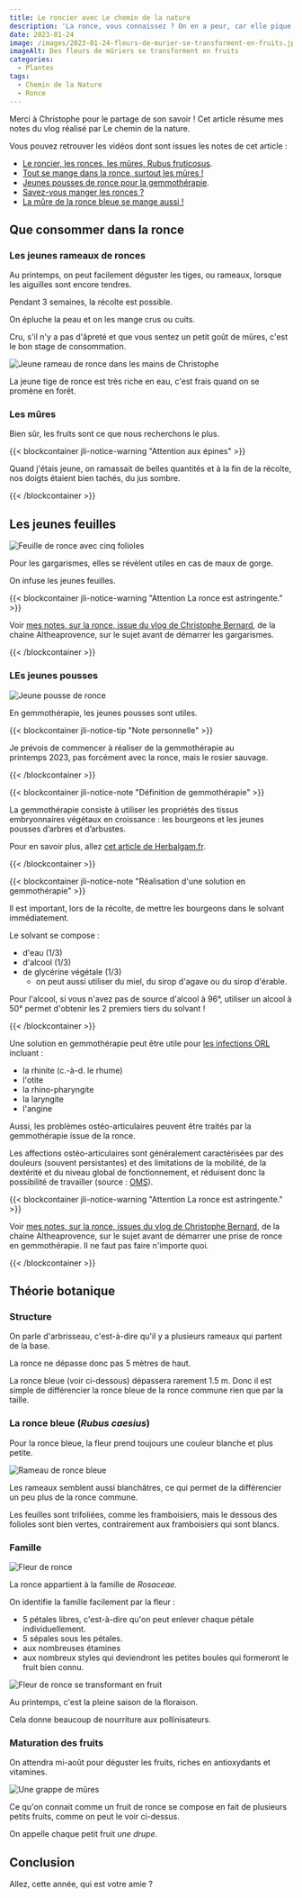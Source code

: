 ```yaml
---
title: Le roncier avec Le chemin de la nature
description: 'La ronce, vous connaissez ? On en a peur, car elle pique et nous enviahit. Mais, la connaissez-vous vraiment ? Christophe nous partage dans son vlog qui est vraiment cette plante.'
date: 2023-01-24
image: /images/2023-01-24-fleurs-de-murier-se-transforment-en-fruits.jpg
imageAlt: Des fleurs de mûriers se transforment en fruits
categories:
  - Plantes
tags:
  - Chemin de la Nature
  - Ronce
---
```


Merci à Christophe pour le partage de son savoir ! Cet article résume mes notes du vlog réalisé par Le chemin de la nature.

<!-- more -->

Vous pouvez retrouver les vidéos dont sont issues les notes de cet article :

- [Le roncier, les ronces, les mûres, Rubus fruticosus](https://www.youtube.com/watch?v=qi4ne7oVOMA).
- [Tout se mange dans la ronce, surtout les mûres !](https://www.youtube.com/watch?v=Fdc8VE4_KsU)
- [Jeunes pousses de ronce pour la gemmothérapie](https://www.youtube.com/watch?v=uHP4IdAh2nc).
- [Savez-vous manger les ronces ?](https://www.youtube.com/watch?v=v0tC-efunOw)
- [La mûre de la ronce bleue se mange aussi !](https://www.youtube.com/watch?v=rIhNm_qYRIs)

## Que consommer dans la ronce

### Les jeunes rameaux de ronces

Au printemps, on peut facilement déguster les tiges, ou rameaux, lorsque les aiguilles sont encore tendres.

Pendant 3 semaines, la récolte est possible.

On épluche la peau et on les mange crus ou cuits.

Cru, s'il n'y a pas d'âpreté et que vous sentez un petit goût de mûres, c'est le bon stage de consommation.

![Jeune rameau de ronce dans les mains de Christophe](images/jeune-rameau-de-ronce.jpg 'Credits : image extraite du vlog de Christophe sur le Chemin de la Nature')

La jeune tige de ronce est très riche en eau, c'est frais quand on se promène en forêt.

### Les mûres

Bien sûr, les fruits sont ce que nous recherchons le plus.

{{< blockcontainer jli-notice-warning "Attention aux épines" >}}

Quand j'étais jeune, on ramassait de belles quantités et à la fin de la récolte, nos doigts étaient bien tachés, du jus sombre.

{{< /blockcontainer >}}

## Les jeunes feuilles

![Feuille de ronce avec cinq folioles](images/feuille-de-ronce-avec-cinq-folioles.jpg 'Credits : image extraite du vlog de Christophe sur le Chemin de la Nature')

Pour les gargarismes, elles se révèlent utiles en cas de maux de gorge.

On infuse les jeunes feuilles.

{{< blockcontainer jli-notice-warning "Attention La ronce est astringente." >}}

Voir [mes notes, sur la ronce, issue du vlog de Christophe Bernard](../ronce-murier-mure-bienfaits-et-usages-altheaprocence/README.md), de la chaine Altheaprovence, sur le sujet avant de démarrer les gargarismes.

{{< /blockcontainer >}}

### LEs jeunes pousses

![Jeune pousse de ronce](images/jeune-pousse-de-ronce.jpg 'Credits : image extraite du vlog de Christophe sur le Chemin de la Nature')

En gemmothérapie, les jeunes pousses sont utiles.

{{< blockcontainer jli-notice-tip "Note personnelle"  >}}

Je prévois de commencer à réaliser de la gemmothérapie au printemps 2023, pas forcément avec la ronce, mais le rosier sauvage.

{{< /blockcontainer >}}

{{< blockcontainer jli-notice-note "Définition de gemmothérapie" >}}

La gemmothérapie consiste à utiliser les propriétés des tissus embryonnaires végétaux en croissance : les bourgeons et les jeunes pousses d’arbres et d’arbustes.

Pour en savoir plus, allez [cet article de Herbalgam.fr](https://www.herbalgem.fr/fr/content/10-la-gemmotherapie).

{{< /blockcontainer >}}

{{< blockcontainer jli-notice-note "Réalisation d'une solution en gemmothérapie" >}}

Il est important, lors de la récolte, de mettre les bourgeons dans le solvant immédiatement.

Le solvant se compose :

- d'eau (1/3)
- d'alcool (1/3)
- de glycérine végétale (1/3)
  - on peut aussi utiliser du miel, du sirop d'agave ou du sirop d'érable.

Pour l'alcool, si vous n'avez pas de source d'alcool à 96°, utiliser un alcool à 50° permet d'obtenir les 2 premiers tiers du solvant !

{{< /blockcontainer >}}

Une solution en gemmothérapie peut être utile pour [les infections ORL](https://www.mpedia.fr/art-troubles-orl/) incluant :

- la rhinite (c.-à-d. le rhume)
- l'otite
- la rhino-pharyngite
- la laryngite
- l'angine

Aussi, les problèmes ostéo-articulaires peuvent être traités par la gemmothérapie issue de la ronce.

Les affections ostéo-articulaires sont généralement caractérisées par des douleurs (souvent persistantes) et des limitations de la mobilité, de la dextérité et du niveau global de fonctionnement, et réduisent donc la possibilité de travailler (source : [OMS](https://www.who.int/fr/news-room/fact-sheets/detail/musculoskeletal-conditions#:~:text=Les%20affections%20ost%C3%A9o%2Darticulaires%20et%20musculaires%20sont%20g%C3%A9n%C3%A9ralement%20caract%C3%A9ris%C3%A9es%20par,donc%20la%20possibilit%C3%A9%20de%20travailler.)).

{{< blockcontainer jli-notice-warning "Attention La ronce est astringente." >}}

Voir [mes notes, sur la ronce, issues du vlog de Christophe Bernard](../ronce-murier-mure-bienfaits-et-usages-altheaprocence/README.md), de la chaine Altheaprovence, sur le sujet avant de démarrer une prise de ronce en gemmothérapie. Il ne faut pas faire n'importe quoi.

{{< /blockcontainer >}}

## Théorie botanique

### Structure

On parle d'arbrisseau, c'est-à-dire qu'il y a plusieurs rameaux qui partent de la base.

La ronce ne dépasse donc pas 5 mètres de haut.

La ronce bleue (voir ci-dessous) dépassera rarement 1.5 m. Donc il est simple de différencier la ronce bleue de la ronce commune rien que par la taille.

### La ronce bleue (_Rubus caesius_)

Pour la ronce bleue, la fleur prend toujours une couleur blanche et plus petite.

![Rameau de ronce bleue](images/rameau-de-ronce-bleue.jpg 'Credits : image extraite du vlog de Christophe sur le Chemin de la Nature')

Les rameaux semblent aussi blanchâtres, ce qui permet de la différencier un peu plus de la ronce commune.

Les feuilles sont trifoliées, comme les framboisiers, mais le dessous des folioles sont bien vertes, contrairement aux framboisiers qui sont blancs.

### Famille

![Fleur de ronce](images/fleur-de-ronce.jpg 'Credits : image extraite du vlog de Christophe sur le Chemin de la Nature')

La ronce appartient à la famille de _Rosaceae_.

On identifie la famille facilement par la fleur :

- 5 pétales libres, c'est-à-dire qu'on peut enlever chaque pétale individuellement.
- 5 sépales sous les pétales.
- aux nombreuses étamines
- aux nombreux styles qui deviendront les petites boules qui formeront le fruit bien connu.

![Fleur de ronce se transformant en fruit](images/fleur-de-ronce-se-transformant-en-fruit.jpg 'Credits : image extraite du vlog de Christophe sur le Chemin de la Nature')

Au printemps, c'est la pleine saison de la floraison.

Cela donne beaucoup de nourriture aux pollinisateurs.

### Maturation des fruits

On attendra mi-août pour déguster les fruits, riches en antioxydants et vitamines.

![Une grappe de mûres](images/grappe-de-mures.jpg 'Credits : image extraite du vlog de Christophe sur le Chemin de la Nature')

Ce qu'on connait comme un fruit de ronce se compose en fait de plusieurs petits fruits, comme on peut le voir ci-dessus.

On appelle chaque petit fruit _une drupe_.

## Conclusion

Allez, cette année, qui est votre amie ?
